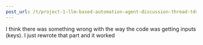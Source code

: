 ```yaml
---
post_url: /t/project-1-llm-based-automation-agent-discussion-thread-tds-jan-2025/164277/198
---
```

I think there was something wrong with the way the code was getting inputs (keys). I just rewrote that part and it worked